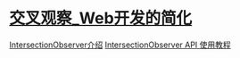 # [交叉观察_Web开发的简化](https://www.youtube.com/watch?v=2IbRtjez6ag)
[IntersectionObserver介绍](https://www.jianshu.com/p/7c06669ed98e)
[IntersectionObserver API 使用教程](https://www.ruanyifeng.com/blog/2016/11/intersectionobserver_api.html)